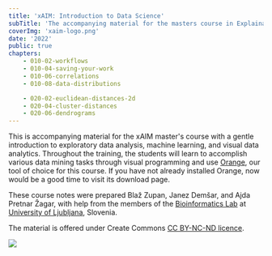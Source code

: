 ```yaml
---
title: 'xAIM: Introduction to Data Science'
subTitle: 'The accompanying material for the masters course in Explainable artificial intelligence in healthcare management (xAIM)'
coverImg: 'xaim-logo.png'
date: '2022'
public: true
chapters:
    - 010-02-workflows
    - 010-04-saving-your-work
    - 010-06-correlations
    - 010-08-data-distributions

    - 020-02-euclidean-distances-2d
    - 020-04-cluster-distances
    - 020-06-dendrograms
---
```


This is accompanying material for the xAIM master's course with a gentle introduction to exploratory data analysis, machine learning, and visual data analytics. Throughout the training, the students will learn to accomplish various data mining tasks through visual programming and use [Orange](http://orangedatamining.com), our tool of choice for this course. If you have not already installed Orange, now would be a good time to visit its download page.

These course notes were prepared Blaž Zupan, Janez Demšar, and Ajda Pretnar Žagar, with help from the members of the [Bioinformatics Lab](http://biolab.si) at [University of Ljubljana](http://www.uni-lj.si), Slovenia.

The material is offered under Create Commons [CC BY-NC-ND licence](https://creativecommons.org/licenses/by-nc-nd/4.0/).

![](cc-by-nc-nd.png)